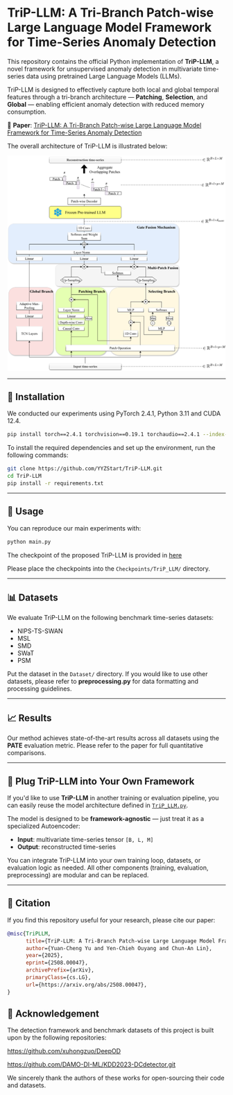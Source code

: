 
# TriP-LLM: A Tri-Branch Patch-wise Large Language Model Framework for Time-Series Anomaly Detection

This repository contains the official Python implementation of **TriP-LLM**, a novel framework for unsupervised anomaly detection in multivariate time-series data using pretrained Large Language Models (LLMs).

TriP-LLM is designed to effectively capture both local and global temporal features through a tri-branch architecture — **Patching**, **Selection**, and **Global** — enabling efficient anomaly detection with reduced memory consumption.

📄 **Paper**: [TriP-LLM: A Tri-Branch Patch-wise Large Language Model Framework for Time-Series Anomaly Detection](https://arxiv.org/abs/2508.00047)

The overall architecture of TriP-LLM is illustrated below:

<p align="center">
  <img src="assets/TriP-LLM.png" alt="TriP-LLM Architecture" width="900">
</p>



---


## 🔧 Installation

We conducted our experiments using PyTorch 2.4.1, Python 3.11 and CUDA 12.4.
```bash
pip install torch==2.4.1 torchvision==0.19.1 torchaudio==2.4.1 --index-url https://download.pytorch.org/whl/cu124
````
To install the required dependencies and set up the environment, run the following commands:

```bash
git clone https://github.com/YYZStart/TriP-LLM.git
cd TriP-LLM
pip install -r requirements.txt
````

---

## 🚀 Usage

You can reproduce our main experiments with:

```bash
python main.py
```

The checkpoint of the proposed TriP-LLM is provided in [here](https://drive.google.com/drive/folders/13A3RyXQxYGNKcSvSUlulJdNDZlqkH3RB?usp=sharing)

Please place the checkpoints into the `Checkpoints/TriP_LLM/` directory.

---

## 📊 Datasets

We evaluate TriP-LLM on the following benchmark time-series datasets:

* NIPS-TS-SWAN
* MSL
* SMD
* SWaT
* PSM



Put the dataset in the `Dataset/` directory.
If you would like to use other datasets, please refer to **preprocessing.py** for data formatting and processing guidelines.

---

## 📈 Results

Our method achieves state-of-the-art results across all datasets using the **PATE** evaluation metric. Please refer to the paper for full quantitative comparisons.

---


## 🧩 Plug TriP-LLM into Your Own Framework

If you'd like to use **TriP-LLM** in another training or evaluation pipeline, you can easily reuse the model architecture defined in [`TriP_LLM.py`](./model/TriP_LLM.py).

The model is designed to be **framework-agnostic** — just treat it as a specialized Autoencoder:

- **Input**: multivariate time-series tensor `[B, L, M]`
- **Output**: reconstructed time-series

You can integrate TriP-LLM into your own training loop, datasets, or evaluation logic as needed.
All other components (training, evaluation, preprocessing) are modular and can be replaced.

---


## 📎 Citation

If you find this repository useful for your research, please cite our paper:

```bibtex
@misc{TriPLLM,
      title={TriP-LLM: A Tri-Branch Patch-wise Large Language Model Framework for Time-Series Anomaly Detection}, 
      author={Yuan-Cheng Yu and Yen-Chieh Ouyang and Chun-An Lin},
      year={2025},
      eprint={2508.00047},
      archivePrefix={arXiv},
      primaryClass={cs.LG},
      url={https://arxiv.org/abs/2508.00047}, 
}
```


## 🙏 Acknowledgement

The detection framework and benchmark datasets of this project is built upon by the following repositories:

https://github.com/xuhongzuo/DeepOD

https://github.com/DAMO-DI-ML/KDD2023-DCdetector.git

We sincerely thank the authors of these works for open-sourcing their code and datasets.


